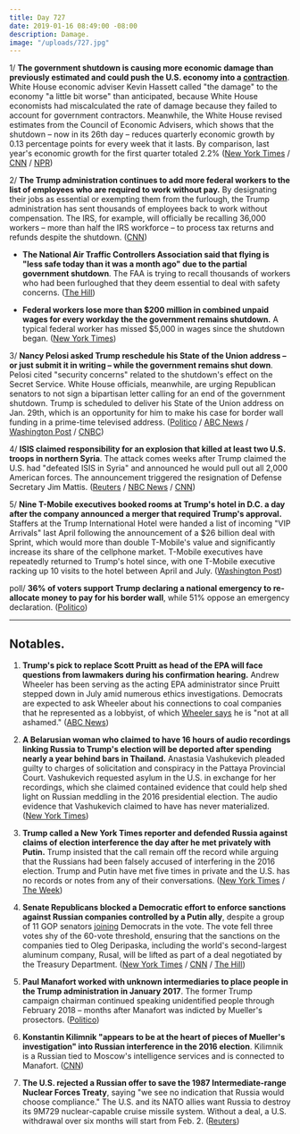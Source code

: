 ```yaml
---
title: Day 727
date: 2019-01-16 08:49:00 -08:00
description: Damage.
image: "/uploads/727.jpg"
---
```


1/ **The government shutdown is causing more economic damage than previously estimated and could push the U.S. economy into a [contraction](https://www.investopedia.com/terms/c/contraction.asp)**. White House economic adviser Kevin Hassett called "the damage" to the economy "a little bit worse" than anticipated, because White House economists had miscalculated the rate of damage because they failed to account for government contractors. Meanwhile, the White House revised estimates from the Council of Economic Advisers, which shows that the shutdown – now in its 26th day – reduces quarterly economic growth by 0.13 percentage points for every week that it lasts. By comparison, last year's economic growth for the first quarter totaled 2.2% ([New York Times](https://www.nytimes.com/2019/01/15/us/politics/government-shutdown-economy.html) / [CNN](https://www.cnn.com/2019/01/16/politics/kevin-hassett-shutdown-economic-growth/index.html) / [NPR](https://www.npr.org/2019/01/16/685845545/shutdown-will-be-worse-for-economy-than-first-thought-white-house-says))

2/ **The Trump administration continues to add more federal workers to the list of employees who are required to work without pay.** By designating their jobs as essential or exempting them from the furlough, the Trump administration has sent thousands of employees back to work without compensation. The IRS, for example, will officially be recalling 36,000 workers – more than half the IRS workforce – to process tax returns and refunds despite the shutdown. ([CNN](https://www.cnn.com/2019/01/16/politics/trump-workers-essential-furlough/index.html))

* **The National Air Traffic Controllers Association said that flying is "less safe today than it was a month ago" due to the partial government shutdown**. The FAA is trying to recall thousands of workers who had been furloughed that they deem essential to deal with safety concerns. ([The Hill](https://thehill.com/homenews/administration/425597-national-air-traffic-controllers-association-flying-is-less-safe))

* **Federal workers lose more than $200 million in combined unpaid wages for every workday the the government remains shutdown.** A typical federal worker has missed $5,000 in wages since the shutdown began. ([New York Times](https://www.nytimes.com/interactive/2019/01/16/us/politics/federal-shutdown-salaries.html))

3/ **Nancy Pelosi asked Trump reschedule his State of the Union address – or just submit it in writing – while the government remains shut down**. Pelosi cited "security concerns" related to the shutdown's effect on the Secret Service. White House officials, meanwhile, are urging Republican senators to not sign a bipartisan letter calling for an end of the government shutdown. Trump is scheduled to deliver his State of the Union address on Jan. 29th, which is an opportunity for him to make his case for border wall funding in a prime-time televised address. ([Politico](https://www.politico.com/story/2019/01/16/pelosi-asks-trump-to-reschedule-state-of-the-union-address-1103047) / [ABC News](https://abcnews.go.com/Politics/pelosi-suggests-trump-state-union-address-delayed-government/story?id=60417051) / [Washington Post](https://www.washingtonpost.com/politics/pelosi-asks-trump-to-postpone-state-of-the-union-address-because-of-government-shutdown--or-deliver-it-in-writing/2019/01/16/f1c3026c-199b-11e9-8813-cb9dec761e73_story.html) / [CNBC](https://www.cnbc.com/2019/01/16/pelosi-to-trump-reschedule-state-of-union-or-submit-in-writing.html))

4/ **ISIS claimed responsibility for an explosion that killed at least two U.S. troops in northern Syria**. The attack comes weeks after Trump claimed the U.S. had "defeated ISIS in Syria" and announced he would pull out all 2,000 American forces. The announcement triggered the resignation of Defense Secretary Jim Mattis. ([Reuters](https://www.reuters.com/article/us-mideast-crisis-syria-blast-idUSKCN1PA1GQ) / [NBC News](https://www.nbcnews.com/news/world/u-s-service-members-wounded-explosion-manbij-syria-n959231) / [CNN](https://www.cnn.com/2019/01/16/politics/syria-attack-us-patrolled-city/index.html))

5/ **Nine T-Mobile executives booked rooms at Trump's hotel in D.C. a day after the company announced a merger that required Trump's approval.** Staffers at the Trump International Hotel were handed a list of incoming "VIP Arrivals" last April following the announcement of a $26 billion deal with Sprint, which would more than double T-Mobile's value and significantly increase its share of the cellphone market. T-Mobile executives have repeatedly returned to Trump's hotel since, with one T-Mobile executive racking up 10 visits to the hotel between April and July. ([Washington Post](https://outline.com/7LJrLu))

poll/ **36% of voters support Trump declaring a national emergency to re-allocate money to pay for his border wall**, while 51% oppose an emergency declaration. ([Politico](https://www.politico.com/story/2019/01/16/trump-government-shutdown-border-wall-national-emergency-poll-1102366))

---

## Notables.

1. **Trump's pick to replace Scott Pruitt as head of the EPA will face questions from lawmakers during his confirmation hearing.** Andrew Wheeler has been serving as the acting EPA administrator since Pruitt stepped down in July amid numerous ethics investigations. Democrats are expected to ask Wheeler about his connections to coal companies that he represented as a lobbyist, of which [Wheeler says](https://abcnews.go.com/Politics/epa-chief-andrew-wheeler-ashamed-work-coal-company/story?id=56497860) he is "not at all ashamed." ([ABC News](https://abcnews.go.com/Politics/chaos-government-shutdown-trumps-nominee-replace-pruitt-epa/story?id=60400921))

2. **A Belarusian woman who claimed to have 16 hours of audio recordings linking Russia to Trump's election will be deported after spending nearly a year behind bars in Thailand.** Anastasia Vashukevich pleaded guilty to charges of solicitation and conspiracy in the Pattaya Provincial Court. Vashukevich requested asylum in the U.S. in exchange for her recordings, which she claimed contained evidence that could help shed light on Russian meddling in the 2016 presidential election. The audio evidence that Vashukevich claimed to have has never materialized. ([New York Times](https://www.nytimes.com/2019/01/16/world/asia/belarusian-escort-deported-thailand.html))

3. **Trump called a New York Times reporter and defended Russia against claims of election interference the day after he met privately with Putin.** Trump insisted that the call remain off the record while arguing that the Russians had been falsely accused of interfering in the 2016 election. Trump and Putin have met five times in private and the U.S. has no records or notes from any of their conversations. ([New York Times](https://www.nytimes.com/2019/01/15/us/politics/trump-putin-meetings.html) / [The Week](https://theweek.com/speedreads/817988/trump-reportedly-called-journalist-defend-russia-right-after-private-meeting-putin-2017))

4. **Senate Republicans blocked a Democratic effort to enforce sanctions against Russian companies controlled by a Putin ally**, despite a group of 11 GOP senators [joining](https://www.nytimes.com/2019/01/15/us/politics/republicans-sanctions-russian-oligarchs.html) Democrats in the vote. The vote fell three votes shy of the 60-vote threshold, ensuring that the sanctions on the companies tied to Oleg Deripaska, including the world's second-largest aluminum company, Rusal, will be lifted as part of a deal negotiated by the Treasury Department. ([New York Times](https://www.nytimes.com/2019/01/16/us/politics/senate-trump-russia-sanctions.html) / [CNN](https://www.cnn.com/2019/01/16/politics/senate-democrats-sanctions-russia/index.html) / [The Hill](https://thehill.com/homenews/senate/425636-senate-rejects-effort-to-block-trump-on-russia-sanctions))

5. **Paul Manafort worked with unknown intermediaries to place people in the Trump administration in January 2017**. The former Trump campaign chairman continued speaking unidentified people through February 2018 – months after Manafort was indicted by Mueller's prosectors. ([Politico](https://www.politico.com/story/2019/01/15/mueller-manafort-stock-trump-administration-1102373))

6. **Konstantin Kilimnik "appears to be at the heart of pieces of Mueller's investigation" into Russian interference in the 2016 election**. Kilimnik is a Russian tied to Moscow's intelligence services and is connected to Manafort. ([CNN](https://www.cnn.com/2019/01/15/politics/mueller-kilimnik-manafort/index.html))

7. **The U.S. rejected a Russian offer to save the 1987 Intermediate-range Nuclear Forces Treaty**, saying "we see no indication that Russia would choose compliance." The U.S. and its NATO allies want Russia to destroy its 9M729 nuclear-capable cruise missile system. Without a deal, a U.S. withdrawal over six months will start from Feb. 2. ([Reuters](https://www.reuters.com/article/us-usa-nuclear-idUSKCN1PA2C3))